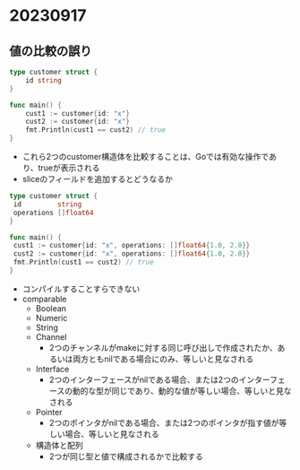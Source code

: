 # 20230917

## 値の比較の誤り

```go
type customer struct {
    id string
}

func main() {
    cust1 := customer{id: "x"}
    cust2 := customer{id: "x"}
    fmt.Println(cust1 == cust2) // true
}

```

- これら2つのcustomer構造体を比較することは、Goでは有効な操作であり、trueが表示される
- sliceのフィールドを追加するとどうなるか

```go
type customer struct {
 id         string
 operations []float64
}

func main() {
 cust1 := customer{id: "x", operations: []float64{1.0, 2.0}}
 cust2 := customer{id: "x", operations: []float64{1.0, 2.0}}
 fmt.Println(cust1 == cust2) // true
}
```

- コンパイルすることすらできない
- comparable
  - Boolean
  - Numeric
  - String
  - Channel
    - 2つのチャンネルがmakeに対する同じ呼び出しで作成されたか、あるいは両方ともnilである場合にのみ、等しいと見なされる
  - Interface
    - 2つのインターフェースがnilである場合、または2つのインターフェースの動的な型が同じであり、動的な値が等しい場合、等しいと見なされる
  - Pointer
    - 2つのポインタがnilである場合、または2つのポインタが指す値が等しい場合、等しいと見なされる
  - 構造体と配列
    - 2つが同じ型と値で構成されるかで比較する
